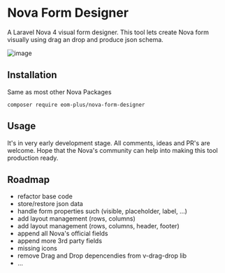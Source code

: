 # Nova Form Designer
A Laravel Nova 4 visual form designer. This tool lets create Nova form visually using drag an drop and produce json schema. 

![image](https://user-images.githubusercontent.com/188766/206865028-7b7748ff-ca61-4daf-bb01-629140f54ade.png)

## Installation
Same as most other Nova Packages

```
composer require eom-plus/nova-form-designer
```

## Usage
It's in very early development stage. All comments, ideas and PR's are welcome. Hope that the Nova's community can help into making this tool production ready.

## Roadmap
- refactor base code
- store/restore json data
- handle form properties such (visible, placeholder, label, ...)
- add layout management (rows, columns)
- add layout management (rows, columns, header, footer)
- append all Nova's official fields
- append more 3rd party fields
- missing icons
- remove Drag and Drop depencendies from v-drag-drop lib
- ...
